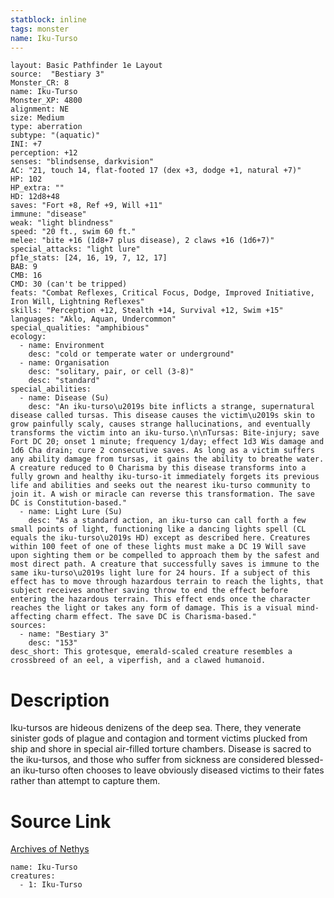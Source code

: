 ```yaml
---
statblock: inline
tags: monster
name: Iku-Turso
---
```

```statblock
layout: Basic Pathfinder 1e Layout
source:  "Bestiary 3"
Monster_CR: 8
name: Iku-Turso
Monster_XP: 4800
alignment: NE
size: Medium
type: aberration
subtype: "(aquatic)"
INI: +7
perception: +12
senses: "blindsense, darkvision"
AC: "21, touch 14, flat-footed 17 (dex +3, dodge +1, natural +7)"
HP: 102
HP_extra: ""
HD: 12d8+48
saves: "Fort +8, Ref +9, Will +11"
immune: "disease"
weak: "light blindness"
speed: "20 ft., swim 60 ft."
melee: "bite +16 (1d8+7 plus disease), 2 claws +16 (1d6+7)"
special_attacks: "light lure"
pf1e_stats: [24, 16, 19, 7, 12, 17]
BAB: 9
CMB: 16
CMD: 30 (can't be tripped)
feats: "Combat Reflexes, Critical Focus, Dodge, Improved Initiative, Iron Will, Lightning Reflexes"
skills: "Perception +12, Stealth +14, Survival +12, Swim +15"
languages: "Aklo, Aquan, Undercommon"
special_qualities: "amphibious"
ecology:
  - name: Environment
    desc: "cold or temperate water or underground"
  - name: Organisation
    desc: "solitary, pair, or cell (3-8)"
    desc: "standard"
special_abilities:
  - name: Disease (Su)
    desc: "An iku-turso\u2019s bite inflicts a strange, supernatural disease called tursas. This disease causes the victim\u2019s skin to grow painfully scaly, causes strange hallucinations, and eventually transforms the victim into an iku-turso.\n\nTursas: Bite-injury; save Fort DC 20; onset 1 minute; frequency 1/day; effect 1d3 Wis damage and 1d6 Cha drain; cure 2 consecutive saves. As long as a victim suffers any ability damage from tursas, it gains the ability to breathe water. A creature reduced to 0 Charisma by this disease transforms into a fully grown and healthy iku-turso-it immediately forgets its previous life and abilities and seeks out the nearest iku-turso community to join it. A wish or miracle can reverse this transformation. The save DC is Constitution-based."
  - name: Light Lure (Su)
    desc: "As a standard action, an iku-turso can call forth a few small points of light, functioning like a dancing lights spell (CL equals the iku-turso\u2019s HD) except as described here. Creatures within 100 feet of one of these lights must make a DC 19 Will save upon sighting them or be compelled to approach them by the safest and most direct path. A creature that successfully saves is immune to the same iku-turso\u2019s light lure for 24 hours. If a subject of this effect has to move through hazardous terrain to reach the lights, that subject receives another saving throw to end the effect before entering the hazardous terrain. This effect ends once the character reaches the light or takes any form of damage. This is a visual mind-affecting charm effect. The save DC is Charisma-based."
sources:
  - name: "Bestiary 3"
    desc: "153"
desc_short: This grotesque, emerald-scaled creature resembles a crossbreed of an eel, a viperfish, and a clawed humanoid.
```
# Description
Iku-tursos are hideous denizens of the deep sea. There, they venerate sinister gods of plague and contagion and torment victims plucked from ship and shore in special air-filled torture chambers. Disease is sacred to the iku-tursos, and those who suffer from sickness are considered blessed-an iku-turso often chooses to leave obviously diseased victims to their fates rather than attempt to capture them.
# Source Link
[Archives of Nethys](https://aonprd.com/MonsterDisplay.aspx?ItemName=Iku-Turso)
```encounter-table
name: Iku-Turso
creatures:
  - 1: Iku-Turso
```
